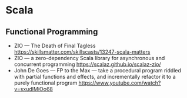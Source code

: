 # Scala

## Functional Programming 

* ZIO — The Death of Final Tagless
  https://skillsmatter.com/skillscasts/13247-scala-matters
* ZIO — a zero-dependency Scala library for asynchronous and concurrent programming
  https://scalaz.github.io/scalaz-zio/
* John De Goes — FP to the Max — take a procedural program riddled with partial functions and effects, and incrementally refactor it to a purely functional program
  https://www.youtube.com/watch?v=sxudIMiOo68
